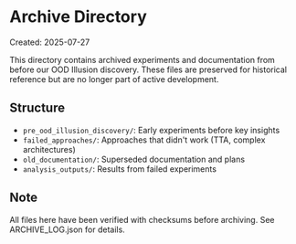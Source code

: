 # Archive Directory

Created: 2025-07-27

This directory contains archived experiments and documentation from before our OOD Illusion discovery.
These files are preserved for historical reference but are no longer part of active development.

## Structure

- `pre_ood_illusion_discovery/`: Early experiments before key insights
- `failed_approaches/`: Approaches that didn't work (TTA, complex architectures)
- `old_documentation/`: Superseded documentation and plans
- `analysis_outputs/`: Results from failed experiments

## Note

All files here have been verified with checksums before archiving. See ARCHIVE_LOG.json for details.
